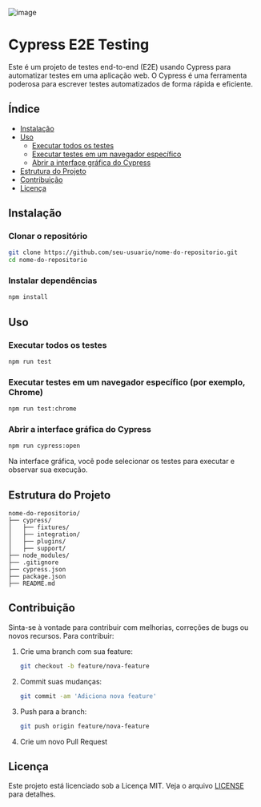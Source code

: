![image](https://github.com/JCarvalhoQA/ArcelorMittal-Cypress-e2e/assets/173073444/dc074d06-770f-4058-9772-635a103abc9c)



# Cypress E2E Testing

Este é um projeto de testes end-to-end (E2E) usando Cypress para automatizar testes em uma aplicação web. O Cypress é uma ferramenta poderosa para escrever testes automatizados de forma rápida e eficiente.

## Índice

- [Instalação](#instalação)
- [Uso](#uso)
  - [Executar todos os testes](#executar-todos-os-testes)
  - [Executar testes em um navegador específico](#executar-testes-em-um-navegador-específico)
  - [Abrir a interface gráfica do Cypress](#abrir-a-interface-gráfica-do-cypress)
- [Estrutura do Projeto](#estrutura-do-projeto)
- [Contribuição](#contribuição)
- [Licença](#licença)

## Instalação

### Clonar o repositório

```bash
git clone https://github.com/seu-usuario/nome-do-repositorio.git
cd nome-do-repositorio
```

### Instalar dependências

```bash
npm install
```

## Uso

### Executar todos os testes

```bash
npm run test
```

### Executar testes em um navegador específico (por exemplo, Chrome)

```bash
npm run test:chrome
```

### Abrir a interface gráfica do Cypress

```bash
npm run cypress:open
```

Na interface gráfica, você pode selecionar os testes para executar e observar sua execução.

## Estrutura do Projeto

```plaintext
nome-do-repositorio/
├── cypress/
│   ├── fixtures/                
│   ├── integration/             
│   ├── plugins/                 
│   ├── support/                 
├── node_modules/               
├── .gitignore                   
├── cypress.json                 
├── package.json                 
├── README.md                    
```

## Contribuição

Sinta-se à vontade para contribuir com melhorias, correções de bugs ou novos recursos. Para contribuir:

1. Crie uma branch com sua feature:
    ```bash
    git checkout -b feature/nova-feature
    ```
2. Commit suas mudanças:
    ```bash
    git commit -am 'Adiciona nova feature'
    ```
3. Push para a branch:
    ```bash
    git push origin feature/nova-feature
    ```
4. Crie um novo Pull Request

## Licença

Este projeto está licenciado sob a Licença MIT. Veja o arquivo [LICENSE](LICENSE) para detalhes.
